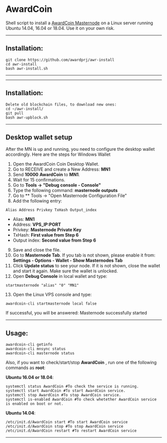 # AwardCoin
Shell script to install a [AwardCoin Masternode](http://www.awardcoin.org/) on a Linux server running Ubuntu 14.04, 16.04 or 18.04. Use it on your own risk.

***
## Installation:
```
git clone https://github.com/awardprj/awr-install
cd awr-install
bash awr-install.sh
```
***

***
## Installation:
```
Delete old blockchain files, to download new ones:
cd ~/awr-install/
git pull
bash awr-upblock.sh
```
***

## Desktop wallet setup

After the MN is up and running, you need to configure the desktop wallet accordingly. Here are the steps for Windows Wallet
1. Open the AwardCoin Coin Desktop Wallet.
2. Go to RECEIVE and create a New Address: **MN1**
3. Send **10000** **AwardCoin** to **MN1**.
4. Wait for 15 confirmations.
5. Go to **Tools -> "Debug console - Console"**
6. Type the following command: **masternode outputs**
7. Go to  ** Tools -> "Open Masternode Configuration File"
8. Add the following entry:
```
Alias Address Privkey TxHash Output_index
```
* Alias: **MN1**
* Address: **VPS_IP:PORT**
* Privkey: **Masternode Private Key**
* TxHash: **First value from Step 6**
* Output index:  **Second value from Step 6**
9. Save and close the file.
10. Go to **Masternode Tab**. If you tab is not shown, please enable it from: **Settings - Options - Wallet - Show Masternodes Tab**
11. Click **Update status** to see your node. If it is not shown, close the wallet and start it again. Make sure the wallet is unlocked.
12. Open **Debug Console** in local wallet and type:
```
startmasternode "alias" "0" "MN1"
```
13. Open the Linux VPS console and type:
```
awardcoin-cli startmasternode local false
```
If successful, you will be answered:
Masternode successfully started
***

## Usage:
```
awardcoin-cli getinfo
awardcoin-cli mnsync status
awardcoin-cli masternode status
```
Also, if you want to check/start/stop **AwardCoin** , run one of the following commands as **root**:

**Ubuntu 16.04 or 18.04**:
```
systemctl status AwardCoin #To check the service is running.
systemctl start AwardCoin #To start AwardCoin service.
systemctl stop AwardCoin #To stop AwardCoin service.
systemctl is-enabled AwardCoin #To check whetether AwardCoin service is enabled on boot or not.
```
**Ubuntu 14.04**:  
```
/etc/init.d/AwardCoin start #To start AwardCoin service
/etc/init.d/AwardCoin stop #To stop AwardCoin service
/etc/init.d/AwardCoin restart #To restart AwardCoin service
```
***
